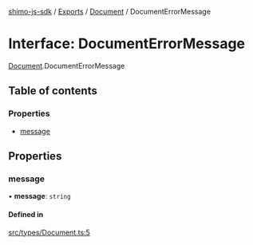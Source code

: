 [shimo-js-sdk](../README.md) / [Exports](../modules.md) / [Document](../modules/Document.md) / DocumentErrorMessage

# Interface: DocumentErrorMessage

[Document](../modules/Document.md).DocumentErrorMessage

## Table of contents

### Properties

- [message](Document.DocumentErrorMessage.md#message)

## Properties

### message

• **message**: `string`

#### Defined in

[src/types/Document.ts:5](https://github.com/shimohq/shimo-js-sdk/blob/4cabcb1/src/types/Document.ts#L5)
